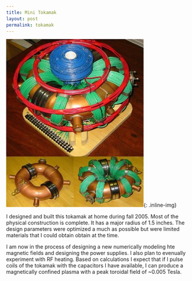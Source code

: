 ```yaml
---
title: Mini Tokamak
layout: post
permalink: tokamak
---
```


![Tokamak](/images/tokamak.jpg){: .inline-img}

<p>I designed and built this tokamak at home during fall 2005. Most of the physical
construction is complete. It has a major radius of 1.5 inches. The design parameters
were optimized a much as possible but were limited materials that I could obtain obtain at the time.</p>

<p>I am now in the process of designing a new numerically modeling hte magnetic fields and designing the
power supplies. I also plan to evenually experiment with RF heating. Based on calculations
I expect that if I pulse coils of the tokamak with the capacitors I have available, I can
produce a magnetically confined plasma with a peak toroidal field of ~0.005 Tesla.</p>
